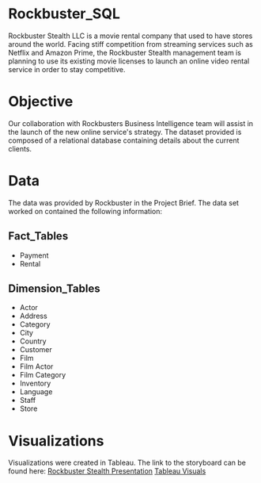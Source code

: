 # Rockbuster_SQL
Rockbuster Stealth LLC is a movie rental company that used to have stores around the world. Facing stiff competition from streaming services such as Netflix and Amazon Prime, the Rockbuster Stealth management team is planning to use its existing movie licenses to launch an online video rental service in order to stay competitive.
# Objective
Our collaboration with Rockbusters Business Intelligence team will assist in the launch of the new online service's strategy. The dataset provided is composed of a relational database containing details about the current clients.
# Data
The data was provided by Rockbuster in the Project Brief. The data set worked on contained the following information:
## Fact_Tables
- Payment
- Rental
## Dimension_Tables
- Actor
- Address
- Category
- City
- Country
- Customer
- Film
- Film Actor
- Film Category
- Inventory
- Language
- Staff
- Store
# Visualizations
Visualizations were created in Tableau. The link to the storyboard can be found here: [Rockbuster Stealth Presentation](file:///C:/Users/Admin/Documents/CareerFoundry/Part%202/Achievement%203/Task%203.10/ROCKBUSTER%20STEALTH%20DATA%20AND%20MARKET%20ANALYSIS.pdf)
[Tableau Visuals](https://public.tableau.com/app/profile/ubaniomate.apeji/viz/Task3_10_16960354993690/Map)
